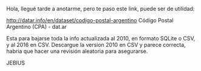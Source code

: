 Hola, llegué tarde a anotarme, pero te paso este link, puede ser de utilidad:

http://datar.info/en/dataset/codigo-postal-argentino
Código Postal Argentino (CPA) - dat.ar

Esta para bajarse toda la info actualizada al 2010, en formato SQLite o CSV, y al 2016 en CSV.
Descargue la version 2010 en CSV y parece correcta, habria que hacer una revisión aleatoria para asegurarse.

JEBIUS
